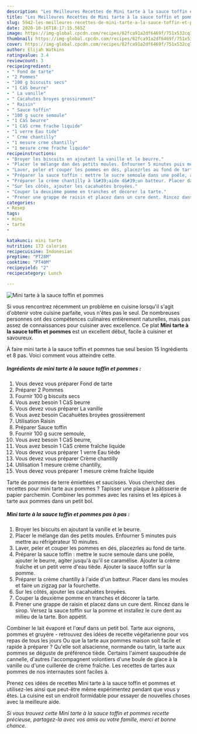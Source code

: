 ```yaml
---
description: "Les Meilleures Recettes de Mini tarte à la sauce toffin et pommes"
title: "Les Meilleures Recettes de Mini tarte à la sauce toffin et pommes"
slug: 5942-les-meilleures-recettes-de-mini-tarte-a-la-sauce-toffin-et-pommes
date: 2020-10-16T18:17:15.565Z
image: https://img-global.cpcdn.com/recipes/62fca91a2df6469f/751x532cq70/mini-tarte-a-la-sauce-toffin-et-pommes-photo-principale-de-la-recette.jpg
thumbnail: https://img-global.cpcdn.com/recipes/62fca91a2df6469f/751x532cq70/mini-tarte-a-la-sauce-toffin-et-pommes-photo-principale-de-la-recette.jpg
cover: https://img-global.cpcdn.com/recipes/62fca91a2df6469f/751x532cq70/mini-tarte-a-la-sauce-toffin-et-pommes-photo-principale-de-la-recette.jpg
author: Elijah Watkins
ratingvalue: 3.4
reviewcount: 3
recipeingredient:
- " Fond de tarte"
- "2 Pommes"
- "100 g biscuits secs"
- "1 CàS beurre"
- " La vanille"
- " Cacahutes broyes grossirement"
- " Raisin"
- " Sauce toffin"
- "100 g sucre semoule"
- "1 CàS beurre"
- "1 CàS crme frache liquide"
- "1 verre Eau tide"
- " Crme chantilly"
- "1 mesure crme chantilly"
- "1 mesure crme frache liquide"
recipeinstructions:
- "Broyer les biscuits en ajoutant la vanille et le beurre."
- "Placer le mélange dan des petits moules. Enfourner 5 minutes puis mettre au réfrigérateur 10 minutes."
- "Laver, peler et couper les pommes en dés, placezrles au fond de tarte."
- "Préparer la sauce toffin : mettre le sucre semoule dans une poêle, ajouter le beurre, agiter jusqu&#39;à qu&#39;il se caramélise. Ajouter la crème fraîche et un petit verre d&#39;eau tiède. Ajouter la sauce toffin sur la pomme."
- "Préparer la crème chantilly à l&#39;aide d&#39;un batteur. Placer dans les moules et faire un zigzag par la fourchette."
- "Sur les côtés, ajouter les cacahuètes broyées."
- "Couper la deuxième pomme en tranches et décorer la tarte."
- "Prener une grappe de raisin et placez dans un cure dent. Rincez dans le sirop. Versez la sauce toffin sur la pomme et installez le cure dent au milieu de la tarte. Bon appétit."
categories:
- Resep
tags:
- mini
- tarte
- 

katakunci: mini tarte  
nutrition: 173 calories
recipecuisine: Indonesian
preptime: "PT28M"
cooktime: "PT40M"
recipeyield: "2"
recipecategory: Lunch

---
```



![Mini tarte à la sauce toffin et pommes](https://img-global.cpcdn.com/recipes/62fca91a2df6469f/751x532cq70/mini-tarte-a-la-sauce-toffin-et-pommes-photo-principale-de-la-recette.jpg)

Si vous rencontrez récemment un problème en cuisine lorsqu'il s'agit d'obtenir votre cuisine parfaite, vous n'êtes pas le seul. De nombreuses personnes ont des compétences culinaires entièrement naturelles, mais pas assez de connaissances pour cuisiner avec excellence. Ce plat <strong> Mini tarte à la sauce toffin et pommes </strong> est un excellent début, facile à cuisiner et savoureux.

<!--inarticleads1-->

À faire mini tarte à la sauce toffin et pommes tue seul besion 15 Ingrédients et 8 pas. Voici comment vous atteindre cette.

##### Ingrédients de mini tarte à la sauce toffin et pommes :

1. Vous devez vous préparer  Fond de tarte
1. Préparer 2 Pommes
1. Fournir 100 g biscuits secs
1. Vous avez besoin 1 CàS beurre
1. Vous devez vous préparer  La vanille
1. Vous avez besoin  Cacahuètes broyées grossièrement
1. Utilisation  Raisin
1. Préparer  Sauce toffin
1. Fournir 100 g sucre semoule,
1. Vous avez besoin 1 CàS beurre,
1. Vous avez besoin 1 CàS crème fraîche liquide
1. Vous devez vous préparer 1 verre Eau tiède
1. Vous devez vous préparer  Crème chantilly
1. Utilisation 1 mesure crème chantilly,
1. Vous devez vous préparer 1 mesure crème fraîche liquide


Tarte de pommes de terre émiettées et saucisses. Vous cherchez des recettes pour mini tarte aux pommes ? Tapisser une plaque à pâtisserie de papier parchemin. Combiner les pommes avec les raisins et les épices à tarte aux pommes dans un petit bol. 

<!--inarticleads2-->

##### Mini tarte à la sauce toffin et pommes pas à pas :

1. Broyer les biscuits en ajoutant la vanille et le beurre.
1. Placer le mélange dan des petits moules. Enfourner 5 minutes puis mettre au réfrigérateur 10 minutes.
1. Laver, peler et couper les pommes en dés, placezrles au fond de tarte.
1. Préparer la sauce toffin : mettre le sucre semoule dans une poêle, ajouter le beurre, agiter jusqu&#39;à qu&#39;il se caramélise. Ajouter la crème fraîche et un petit verre d&#39;eau tiède. Ajouter la sauce toffin sur la pomme.
1. Préparer la crème chantilly à l&#39;aide d&#39;un batteur. Placer dans les moules et faire un zigzag par la fourchette.
1. Sur les côtés, ajouter les cacahuètes broyées.
1. Couper la deuxième pomme en tranches et décorer la tarte.
1. Prener une grappe de raisin et placez dans un cure dent. Rincez dans le sirop. Versez la sauce toffin sur la pomme et installez le cure dent au milieu de la tarte. Bon appétit.


Combiner le lait évaporé et l&#39;œuf dans un petit bol. Tarte aux oignons, pommes et gruyère - retrouvez des idées de recette végétarienne pour vos repas de tous les jours Ou que la tarte aux pommes maison soit facile et rapide à préparer ? Qu&#39;elle soit alsacienne, normande ou tatin, la tarte aux pommes se déguste de préférence tiède. Certains l&#39;aiment saupoudrée de cannelle, d&#39;autres l&#39;accompagnent volontiers d&#39;une boule de glace à la vanille ou d&#39;une cuillerée de crème fraîche. Les recettes de tartes aux pommes de nos internautes sont faciles à. 

<!--inarticleads1-->

<p>
Prenez ces idées de recettes Mini tarte à la sauce toffin et pommes et utilisez-les ainsi que peut-être même expérimentez pendant que vous y êtes. La cuisine est un endroit formidable pour essayer de nouvelles choses avec la meilleure aide.
</p>

<p>
<i>Si vous trouvez cette Mini tarte à la sauce toffin et pommes recette précieuse, partagez-la avec vos amis ou votre famille, merci et bonne chance.</i>
</p>
